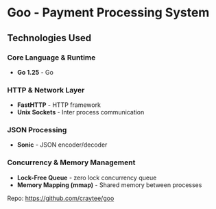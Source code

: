 # Goo - Payment Processing System

## Technologies Used

### Core Language & Runtime
- **Go 1.25** - Go

### HTTP & Network Layer
- **FastHTTP** - HTTP framework
- **Unix Sockets** - Inter process communication

### JSON Processing
- **Sonic** - JSON encoder/decoder

### Concurrency & Memory Management
- **Lock-Free Queue** - zero lock concurrency queue
- **Memory Mapping (mmap)** - Shared memory between processes


Repo: https://github.com/craytee/goo
